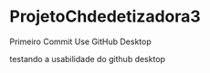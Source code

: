 # ProjetoChdedetizadora3
Primeiro Commit Use GitHub Desktop

testando a usabilidade do github desktop